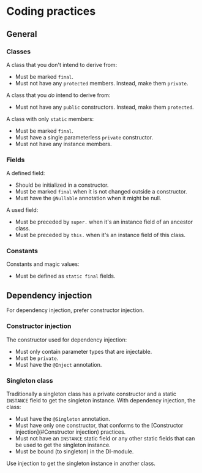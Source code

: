 # Coding practices

## General

### Classes
A class that you don't intend to derive from:

* Must be marked `final`.
* Must not have any `protected` members. Instead, make them `private`.

A class that you _do_ intend to derive from:

* Must not have any `public` constructors. Instead, make them `protected`.

A class with only `static` members:

* Must be marked `final`.
* Must have a single parameterless `private` constructor.
* Must not have any instance members.


### Fields
A defined field:

* Should be initialized in a constructor.
* Must be marked `final` when it is not changed outside a constructor.
* Must have the `@Nullable` annotation when it might be null.

A used field:

* Must be preceded by `super.` when it's an instance field of an ancestor class.
* Must be preceded by `this.` when it's an instance field of this class.


### Constants
Constants and magic values:

* Must be defined as `static final` fields.


## Dependency injection
For dependency injection, prefer constructor injection.


### Constructor injection
The constructor used for dependency injection:

* Must only contain parameter types that are injectable.
* Must be `private`.
* Must have the `@Inject` annotation.


### Singleton class
Traditionally a singleton class has a private constructor and a static `INSTANCE` field to get the singleton instance. With dependency injection, the class:

* Must have the `@Singleton` annotation.
* Must have only one constructor, that conforms to the [Constructor injection](#Constructor injection) practices.
* Must not have an `INSTANCE` static field or any other static fields that can be used to get the singleton instance.
* Must be bound (to singleton) in the DI-module.

Use injection to get the singleton instance in another class.
